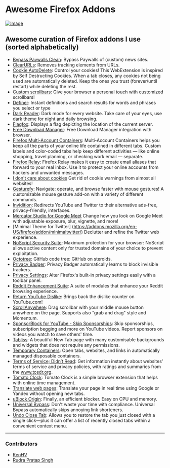 # Awesome Firefox Addons

[![image](https://user-images.githubusercontent.com/54220235/133907123-3e22c337-1b2b-4e65-80f0-7e242711cdbf.png) ](https://addons.mozilla.org)

## Awesome curation of Firefox addons I use (sorted alphabetically)

- [Bypass Paywalls Clean](https://addons.mozilla.org/en-US/firefox/addon/bypass-paywalls-clean/):
  Bypass Paywalls of (custom) news sites.
- [ClearURLs](https://addons.mozilla.org/en-US/firefox/addon/clearurls/):
  Removes tracking elements from URLs.
- [Cookie AutoDelete](https://addons.mozilla.org/en-US/firefox/addon/cookie-autodelete/):
  Control your cookies! This WebExtension is inspired by Self Destructing Cookies. 
  When a tab closes, any cookies not being used are automatically deleted. Keep the 
  ones you trust (forever/until restart) while deleting the rest.
- [Custom scrollbars](https://addons.mozilla.org/en-US/firefox/addon/custom-scrollbars/):
  Give your browser a personal touch with customized scrollbars!
- [Definer](https://addons.mozilla.org/en-US/firefox/addon/lumetrium-definer/):
  Instant definitions and search results for words and phrases you select or type
- [Dark Reader](https://addons.mozilla.org/en-US/firefox/addon/darkreader/):
  Dark mode for every website. Take care of your eyes, use dark theme for night
  and daily browsing.
- [Flagfox](https://addons.mozilla.org/en-US/firefox/addon/flagfox/): Displays a
  flag depicting the location of the current server.
- [Free Download Manager](https://addons.mozilla.org/en-US/firefox/addon/free-download-manager-addon/):
  Free Download Manager integration with browser.
- [Firefox Multi-Account Containers](https://addons.mozilla.org/en-US/firefox/addon/multi-account-containers/):
  Multi-Account Containers helps you keep all the parts of your online life
  contained in different tabs. Custom labels and color-coded tabs help keep
  different activities — like online shopping, travel planning, or checking work
  email — separate.
- [Firefox Relay](https://addons.mozilla.org/en-US/firefox/addon/private-relay/):
  Firefox Relay makes it easy to create email aliases that forward to your real
  inbox. Use it to protect your online accounts from hackers and unwanted
  messages.
- [I don't care about cookies](https://addons.mozilla.org/en-US/firefox/addon/i-dont-care-about-cookies/)
  Get rid of cookie warnings from almost all websites!
- [Gesturefy](https://addons.mozilla.org/en-US/firefox/addon/gesturefy/):
  Navigate: operate, and browse faster with mouse gestures! A customizable mouse
  gesture add-on with a variety of different commands.
- [Invidition](https://addons.mozilla.org/en-US/firefox/addon/invidition/):
  Redirects YouTube and Twitter to their alternative ads-free, privacy-friendly,
  interfaces.
- [Mercator Studio for Google Meet](https://addons.mozilla.org/en-US/firefox/addon/mercator-studio/)
  Change how you look on Google Meet with adjustable exposure, blur, vignette, and more!
- [Minimal Theme for Twitter] (https://addons.mozilla.org/en-US/firefox/addon/minimaltwitter/)
  Declutter and refine the Twitter web experience.
- [NoScript Security Suite](https://addons.mozilla.org/en-US/firefox/addon/noscript/):
  Maximum protection for your browser: NoScript allows active content only for
  trusted domains of your choice to prevent exploitation.
- [Octotree](https://addons.mozilla.org/en-US/firefox/addon/octotree/): GitHub
  code tree: GitHub on steroids.
- [Privacy Badger](https://addons.mozilla.org/en-US/firefox/addon/privacy-badger17/):
  Privacy Badger automatically learns to block invisible trackers.
- [Privacy Settings](https://addons.mozilla.org/en-US/firefox/addon/privacy-settings/):
  Alter Firefox's built-in privacy settings easily with a toolbar panel.
- [Reddit Enhancement Suite](https://addons.mozilla.org/en-US/firefox/addon/reddit-enhancement-suite/):
  A suite of modules that enhance your Reddit browsing experience.
- [Return YouTube Dislike](https://addons.mozilla.org/en-US/firefox/addon/return-youtube-dislikes/):
  Brings back the dislike counter on YouTube.com!
- [ScrollAnywhere](https://addons.mozilla.org/en-US/firefox/addon/scroll_anywhere/):
  Drag scrollbar with your middle mouse button anywhere on the page. Supports
  also "grab and drag" style and Momentum.
- [SponsorBlock for YouTube - Skip Sponsorships](https://addons.mozilla.org/en-US/firefox/addon/sponsorblock/?utm_source=addons.mozilla.org&utm_medium=referral&utm_content=homepage-primary-hero):
  Skip sponsorships, subscription begging and more on YouTube videos. Report
  sponsors on videos you watch to save others' time.
- [Tabliss](https://addons.mozilla.org/en-US/firefox/addon/tabliss/): A
  beautiful New Tab page with many customisable backgrounds and widgets that
  does not require any permissions.
- [Temporary Containers](https://addons.mozilla.org/en-US/firefox/addon/temporary-containers/):
  Open tabs, websites, and links in automatically managed disposable containers.
- [Terms of Service; Didn’t Read](https://addons.mozilla.org/en-US/firefox/addon/terms-of-service-didnt-read/):
  Get information instantly about websites' terms of service and privacy
  policies, with ratings and summaries from the www.tosdr.org.
- [Tomato Clock](https://addons.mozilla.org/en-US/firefox/addon/tomato-clock/):
  Tomato Clock is a simple browser extension that helps with online time management.
- [Translate web pages](https://addons.mozilla.org/en-US/firefox/addon/traduzir-paginas-web/):
  Translate your page in real time using Google or Yandex without opening new
  tabs.
- [uBlock Origin](https://addons.mozilla.org/en-US/firefox/addon/ublock-origin/):
  Finally, an efficient blocker. Easy on CPU and memory.
- [Universal Bypass](https://addons.mozilla.org/en-US/firefox/addon/universal-bypass/):
  Don't waste your time with compliance. Universal Bypass automatically skips
  annoying link shorteners.
- [Undo Close Tab](https://addons.mozilla.org/en-US/firefox/addon/undoclosetabbutton/):
  Allows you to restore the tab you just closed with a single click—plus it can offer a list of recently closed tabs within a convenient context menu.
---

### Contributors

- [KenHV](https://github.com/KenHV)
- [Rudra Pratap Singh](https://github.com/royalturd)
